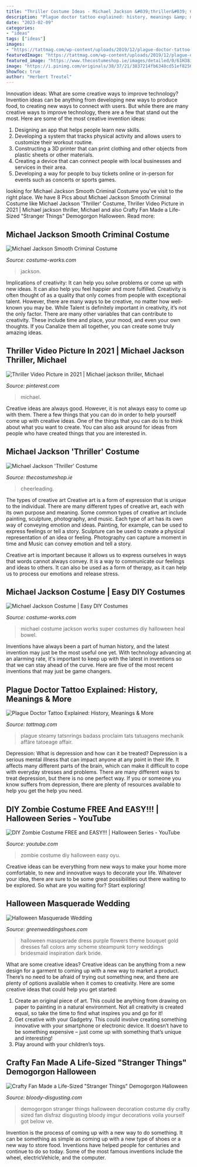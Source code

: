 ```yaml
---
title: "Thriller Costume Ideas - Michael Jackson &#039;thriller&#039; Costume"
description: "Plague doctor tattoo explained: history, meanings &amp; more"
date: "2023-02-09"
categories:
- "ideas"
tags: ["ideas"]
images:
- "https://tattmag.com/wp-content/uploads/2019/12/plague-doctor-tattoo-51.jpg"
featuredImage: "https://tattmag.com/wp-content/uploads/2019/12/plague-doctor-tattoo-51.jpg"
featured_image: "https://www.thecostumeshop.ie/images/detailed/0/61H38iRBKSL._SL1500_.jpg"
image: "https://i.pinimg.com/originals/38/37/21/3837214fb6348cd51ef82502023872a1.png"
ShowToc: true
author: "Herbert Treutel"
---
```



Innovation ideas: What are some creative ways to improve technology?
Invention ideas can be anything from developing new ways to produce food, to creating new ways to connect with users. But while there are many creative ways to improve technology, there are a few that stand out the most. Here are some of the most creative invention ideas:
1. Designing an app that helps people learn new skills.
2. Developing a system that tracks physical activity and allows users to customize their workout routine.
3. Constructing a 3D printer that can print clothing and other objects from plastic sheets or other materials.
4. Creating a device that can connect people with local businesses and services in their area.
5. Developing a way for people to buy tickets online or in-person for events such as concerts or sports games.

	

		
looking for Michael Jackson Smooth Criminal Costume you've visit to the right place. We have 8 Pics about Michael Jackson Smooth Criminal Costume like Michael Jackson &#039;Thriller&#039; Costume, Thriller Video Picture in 2021 | Michael jackson thriller, Michael and also Crafty Fan Made a Life-Sized &quot;Stranger Things&quot; Demogorgon Halloween. Read more:
		
    
## Michael Jackson Smooth Criminal Costume

<img loading=lazy src="https://photos.costume-works.com/full/michael_jackson_smooth_criminal4.jpg" onerror="this.onerror=null;this.src='https://tse3.mm.bing.net/th?id=OIP.RJBvMJ7NPDqgNztErV_xVwHaJ3&amp;pid=15.1';" alt="Michael Jackson Smooth Criminal Costume">

_Source: costume-works.com_

>jackson. 

	

Implications of creativity: It can help you solve problems or come up with new ideas. It can also help you feel happier and more fulfilled.
Creativity is often thought of as a quality that only comes from people with exceptional talent. However, there are many ways to be creative, no matter how well-known you may be. While Talent is definitely important in creativity, it’s not the only factor. There are many other variables that can contribute to creativity. These include time and place, your mood, and even your own thoughts. If you Canalize them all together, you can create some truly amazing ideas.

    
## Thriller Video Picture In 2021 | Michael Jackson Thriller, Michael

<img loading=lazy src="https://i.pinimg.com/originals/38/37/21/3837214fb6348cd51ef82502023872a1.png" onerror="this.onerror=null;this.src='https://tse4.mm.bing.net/th?id=OIP.b8H1J0n5-dw4uWZnhlmUsgAAAA&amp;pid=15.1';" alt="Thriller Video Picture in 2021 | Michael jackson thriller, Michael">

_Source: pinterest.com_

>michael. 

	

Creative ideas are always good. However, it is not always easy to come up with them. There a few things that you can do in order to help yourself come up with creative ideas. One of the things that you can do is to think about what you want to create. You can also ask around for ideas from people who have created things that you are interested in.

    
## Michael Jackson &#039;Thriller&#039; Costume

<img loading=lazy src="https://www.thecostumeshop.ie/images/detailed/0/61H38iRBKSL._SL1500_.jpg" onerror="this.onerror=null;this.src='https://tse1.mm.bing.net/th?id=OIP.a8wUoJTKhtNOPdDaABznBAHaOV&amp;pid=15.1';" alt="Michael Jackson &#039;Thriller&#039; Costume">

_Source: thecostumeshop.ie_

>cheerleading. 

	

The types of creative art
Creative art is a form of expression that is unique to the individual. There are many different types of creative art, each with its own purpose and meaning.
Some common types of creative art include painting, sculpture, photography, and music. Each type of art has its own way of conveying emotion and ideas. Painting, for example, can be used to express feelings or tell a story. Sculpture can be used to create a physical representation of an idea or feeling. Photography can capture a moment in time and Music can convey emotion and tell a story.

Creative art is important because it allows us to express ourselves in ways that words cannot always convey. It is a way to communicate our feelings and ideas to others. It can also be used as a form of therapy, as it can help us to process our emotions and release stress.

    
## Michael Jackson Costume | Easy DIY Costumes

<img loading=lazy src="https://photos.costume-works.com/full/michael_jackson22.jpg" onerror="this.onerror=null;this.src='https://tse3.mm.bing.net/th?id=OIP.vRYDp8g0mr6XkvPRdoqg4AHaJ3&amp;pid=15.1';" alt="Michael Jackson Costume | Easy DIY Costumes">

_Source: costume-works.com_

>michael costume jackson works super costumes diy halloween heal bowel. 

	

Inventions have always been a part of human history, and the latest invention may just be the most useful one yet. With technology advancing at an alarming rate, it's important to keep up with the latest in inventions so that we can stay ahead of the curve. Here are five of the most recent inventions that may just be game changers.

    
## Plague Doctor Tattoo Explained: History, Meanings &amp; More

<img loading=lazy src="https://tattmag.com/wp-content/uploads/2019/12/plague-doctor-tattoo-51.jpg" onerror="this.onerror=null;this.src='https://tse2.mm.bing.net/th?id=OIP.NxXX1duA0mOGq4Cb-J5R0QHaHa&amp;pid=15.1';" alt="Plague Doctor Tattoo Explained: History, Meanings &amp; More">

_Source: tattmag.com_

>plague steamy tatsnrings badass proclaim tats tatuagens mechanik affäre tatoeage affair. 

	

Depression: What is depression and how can it be treated?
Depression is a serious mental illness that can impact anyone at any point in their life. It affects many different parts of the brain, which can make it difficult to cope with everyday stresses and problems. There are many different ways to treat depression, but there is no one perfect way. If you or someone you know suffers from depression, there are plenty of resources available to help you get the help you need.

    
## DIY Zombie Costume FREE And EASY!!! | Halloween Series - YouTube

<img loading=lazy src="http://i.ytimg.com/vi/FQdlsgd_oyU/maxresdefault.jpg" onerror="this.onerror=null;this.src='https://tse2.mm.bing.net/th?id=OIP.4asjrRdLyOGZkUh5Wnqo4QHaEK&amp;pid=15.1';" alt="DIY Zombie Costume FREE and EASY!!! | Halloween Series - YouTube">

_Source: youtube.com_

>zombie costume diy halloween easy oyu. 

	

Creative ideas can be everything from new ways to make your home more comfortable, to new and innovative ways to decorate your life. Whatever your idea, there are sure to be some great possibilities out there waiting to be explored. So what are you waiting for? Start exploring!

    
## Halloween Masquerade Wedding

<img loading=lazy src="https://greenweddingshoes.com/wp-content/uploads/2011/10/halloween-wedding-07.jpg" onerror="this.onerror=null;this.src='https://tse2.mm.bing.net/th?id=OIP.tU9CIG0FleKVQs4uj2-BJwHaJz&amp;pid=15.1';" alt="Halloween Masquerade Wedding">

_Source: greenweddingshoes.com_

>halloween masquerade dress purple flowers theme bouquet gold dresses fall colors amy scheme steampunk torry weddings bridesmaid inspiration dark bride. 

	

What are some creative ideas?
Creative ideas can be anything from a new design for a garment to coming up with a new way to market a product. There’s no need to be afraid of trying out something new, and there are plenty of options available when it comes to creativity. Here are some creative ideas that could help you get started: 
1. Create an original piece of art. This could be anything from drawing on paper to painting in a natural environment. Not all creativity is created equal, so take the time to find what inspires you and go for it! 
2. Get creative with your Gadgetry. This could involve creating something innovative with your smartphone or electronic device. It doesn’t have to be something expensive – just come up with something that’s unique and interesting! 
3. Play around with your children’s toys.

    
## Crafty Fan Made A Life-Sized &quot;Stranger Things&quot; Demogorgon Halloween

<img loading=lazy src="https://i0.wp.com/bloody-disgusting.com/wp-content/uploads/2016/10/demogorgon-4.jpg?resize=700%2C933" onerror="this.onerror=null;this.src='https://tse3.mm.bing.net/th?id=OIP.LwKf15ven0mDsyYS7X3V6wHaJ3&amp;pid=15.1';" alt="Crafty Fan Made a Life-Sized &quot;Stranger Things&quot; Demogorgon Halloween">

_Source: bloody-disgusting.com_

>demogorgon stranger things halloween decoration costume diy crafty sized fan disfraz disgusting bloody imgur decorations voila yourself got below ve. 

	

Invention is the process of coming up with a new way to do something. It can be something as simple as coming up with a new type of shoes or a new way to store food. Inventions have helped people for centuries and continue to do so today. Some of the most famous inventions include the wheel, electricVehicle, and the computer.

